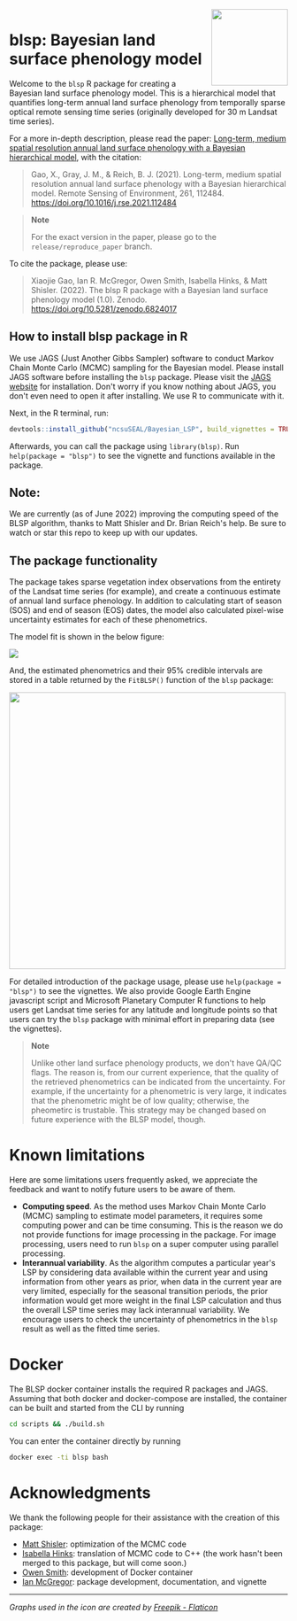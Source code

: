 <img src="man/figures/logo.png" align="right" height="138" />

# blsp: Bayesian land surface phenology model
Welcome to the `blsp` R package for creating a Bayesian land surface phenology model. This is a hierarchical model that quantifies long-term annual land surface phenology from temporally sparse optical remote sensing time series (originally developed for 30 m Landsat time series).

For a more in-depth description, please read the paper: [Long-term, medium spatial resolution annual land surface phenology with a Bayesian hierarchical model](https://doi.org/10.1016/j.rse.2021.112484), with the citation:
> Gao, X., Gray, J. M., & Reich, B. J. (2021). Long-term, medium spatial resolution annual land surface phenology with a Bayesian hierarchical model. Remote Sensing of Environment, 261, 112484. https://doi.org/10.1016/j.rse.2021.112484

> **Note**
> 
> For the exact version in the paper, please go to the `release/reproduce_paper` branch.

To cite the package, please use:

> Xiaojie Gao, Ian R. McGregor, Owen Smith, Isabella Hinks, & Matt Shisler. (2022). The blsp R package with a Bayesian land surface phenology model (1.0). Zenodo. https://doi.org/10.5281/zenodo.6824017

## How to install blsp package in R

We use JAGS (Just Another Gibbs Sampler) software to conduct Markov Chain Monte Carlo (MCMC) sampling for the Bayesian model. Please install JAGS software before installing the `blsp` package. Please visit the [JAGS website](http://mcmc-jags.sourceforge.net/) for installation. Don't worry if you know nothing about JAGS, you don't even need to open it after installing. We use R to communicate with it.

Next, in the R terminal, run:
```r
devtools::install_github("ncsuSEAL/Bayesian_LSP", build_vignettes = TRUE)
```
Afterwards, you can call the package using `library(blsp)`. Run `help(package = "blsp")` to see the vignette and functions available in the package. 

## Note:
We are currently (as of June 2022) improving the computing speed of the BLSP algorithm, thanks to Matt Shisler and Dr. Brian Reich's help. Be sure to watch or star this repo to keep up with our updates.

## The package functionality 
The package takes sparse vegetation index observations from the entirety of the Landsat time series (for example), and create a continuous estimate of annual land surface phenology. In addition to calculating start of season (SOS) and end of season (EOS) dates, the model also calculated pixel-wise uncertainty estimates for each of these phenometrics. 

The model fit is shown in the below figure:

![](img/model_fit_plot.png)

And, the estimated phenometrics and their 95% credible intervals are stored in a table returned by the `FitBLSP()` function of the `blsp` package:

<img src="img/model_fit_phenos.png" alt="" width="500"/>

For detailed introduction of the package usage, please use `help(package = "blsp")` to see the vignettes. We also provide Google Earth Engine javascript script and Microsoft Planetary Computer R functions to help users get Landsat time series for any latitude and longitude points so that users can try the `blsp` package with minimal effort in preparing data (see the vignettes).

> **Note** 
>
> Unlike other land surface phenology products, we don't have QA/QC flags. The reason is, from our current experience, that the quality of the retrieved phenometrics can be indicated from the uncertainty. For example, if the uncertainty for a phenometric is very large, it indicates that the phenometric might be of low quality; otherwise, the pheometirc is trustable. This strategy may be changed based on future experience with the BLSP model, though.

# Known limitations
Here are some limitations users frequently asked, we appreciate the feedback and want to notify future users to be aware of them. 

- **Computing speed**. As the method uses Markov Chain Monte Carlo (MCMC) sampling to estimate model parameters, it requires some computing power and can be time consuming. This is the reason we do not provide functions for image processing in the package. For image processing, users need to run `blsp` on a super computer using parallel processing.
- **Interannual variability**. As the algorithm computes a particular year's LSP by considering data available within the current year and using information from other years as prior, when data in the current year are very limited, especially for the seasonal transition periods, the prior information would get more weight in the final LSP calculation and thus the overall LSP time series may lack interannual variability. We encourage users to check the uncertainty of phenometrics in the `blsp` result as well as the fitted time series.


# Docker
The BLSP docker container installs the required R packages and JAGS.
Assuming that both docker and docker-compose are installed, the container can
be built and started from the CLI by running
```bash
cd scripts && ./build.sh
```
You can enter the container directly by running
```bash
docker exec -ti blsp bash
```

# Acknowledgments
We thank the following people for their assistance with the creation of this package:
- [Matt Shisler](https://github.com/mattshisler): optimization of the MCMC code
- [Isabella Hinks](https://github.com/iHinks): translation of MCMC code to C++ (the work hasn't been merged to this package, but will come soon.)
- [Owen Smith](https://github.com/ocsmit): development of Docker container
- [Ian McGregor](https://github.com/mcgregorian1): package development, documentation, and vignette

---

_Graphs used in the icon are created by <a href="https://www.flaticon.com/free-icons" title="seal icons">Freepik - Flaticon</a>_

